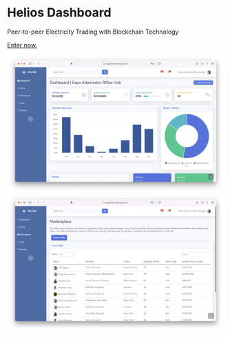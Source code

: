 # Helios Dashboard
Peer-to-peer Electricity Trading with Blockchain Technology

[Enter now.](https://miguelrfernandes.github.io/helios/index.html?#)

![alt text](https://github.com/miguelrfernandes/helios/blob/main/screenshot/dashboard.png?raw=true)
![alt text](https://github.com/miguelrfernandes/helios/blob/main/screenshot/marketplace.png?raw=true)
